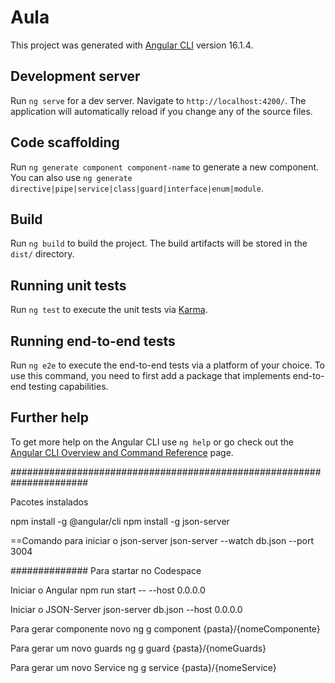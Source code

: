 # Aula

This project was generated with [Angular CLI](https://github.com/angular/angular-cli) version 16.1.4.

## Development server

Run `ng serve` for a dev server. Navigate to `http://localhost:4200/`. The application will automatically reload if you change any of the source files.

## Code scaffolding

Run `ng generate component component-name` to generate a new component. You can also use `ng generate directive|pipe|service|class|guard|interface|enum|module`.

## Build

Run `ng build` to build the project. The build artifacts will be stored in the `dist/` directory.

## Running unit tests

Run `ng test` to execute the unit tests via [Karma](https://karma-runner.github.io).

## Running end-to-end tests

Run `ng e2e` to execute the end-to-end tests via a platform of your choice. To use this command, you need to first add a package that implements end-to-end testing capabilities.

## Further help

To get more help on the Angular CLI use `ng help` or go check out the [Angular CLI Overview and Command Reference](https://angular.io/cli) page.

######################################################################

Pacotes instalados 

npm install -g @angular/cli
npm install -g json-server

==Comando para iniciar o json-server
json-server --watch db.json --port 3004


##############
Para startar no Codespace

Iniciar o Angular
npm run start -- --host 0.0.0.0

Iniciar o JSON-Server
json-server  db.json --host 0.0.0.0

Para gerar componente novo
ng g component {pasta}/{nomeComponente}

Para gerar um novo guards
ng g guard {pasta}/{nomeGuards}

Para gerar um novo Service
ng g service {pasta}/{nomeService}

